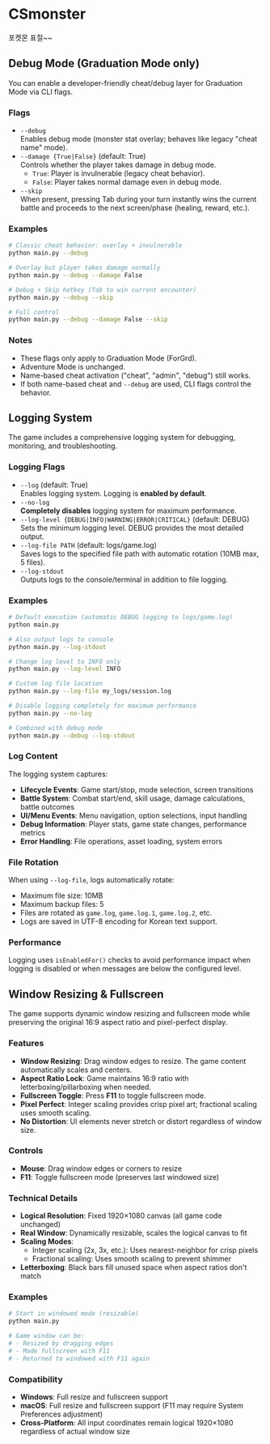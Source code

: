 # CSmonster
포켓몬 표절~~

## Debug Mode (Graduation Mode only)

You can enable a developer-friendly cheat/debug layer for Graduation Mode via CLI flags.

### Flags
- `--debug`  
  Enables debug mode (monster stat overlay; behaves like legacy "cheat name" mode).
- `--damage {True|False}` (default: True)  
  Controls whether the player takes damage in debug mode.
  - `True`: Player is invulnerable (legacy cheat behavior).
  - `False`: Player takes normal damage even in debug mode.
- `--skip`  
  When present, pressing Tab during your turn instantly wins the current battle and proceeds to the next screen/phase (healing, reward, etc.).

### Examples

```bash
# Classic cheat behavior: overlay + invulnerable
python main.py --debug

# Overlay but player takes damage normally  
python main.py --debug --damage False

# Debug + Skip hotkey (Tab to win current encounter)
python main.py --debug --skip

# Full control
python main.py --debug --damage False --skip
```

### Notes
- These flags only apply to Graduation Mode (ForGrd).
- Adventure Mode is unchanged.
- Name-based cheat activation ("cheat", "admin", "debug") still works.
- If both name-based cheat and `--debug` are used, CLI flags control the behavior.

## Logging System

The game includes a comprehensive logging system for debugging, monitoring, and troubleshooting.

### Logging Flags

- `--log` (default: True)  
  Enables logging system. Logging is **enabled by default**.
- `--no-log`  
  **Completely disables** logging system for maximum performance.
- `--log-level {DEBUG|INFO|WARNING|ERROR|CRITICAL}` (default: DEBUG)  
  Sets the minimum logging level. DEBUG provides the most detailed output.
- `--log-file PATH` (default: logs/game.log)  
  Saves logs to the specified file path with automatic rotation (10MB max, 5 files).
- `--log-stdout`  
  Outputs logs to the console/terminal in addition to file logging.

### Examples

```bash
# Default execution (automatic DEBUG logging to logs/game.log)
python main.py

# Also output logs to console
python main.py --log-stdout

# Change log level to INFO only
python main.py --log-level INFO

# Custom log file location
python main.py --log-file my_logs/session.log

# Disable logging completely for maximum performance
python main.py --no-log

# Combined with debug mode
python main.py --debug --log-stdout
```

### Log Content

The logging system captures:
- **Lifecycle Events**: Game start/stop, mode selection, screen transitions
- **Battle System**: Combat start/end, skill usage, damage calculations, battle outcomes
- **UI/Menu Events**: Menu navigation, option selections, input handling
- **Debug Information**: Player stats, game state changes, performance metrics
- **Error Handling**: File operations, asset loading, system errors

### File Rotation

When using `--log-file`, logs automatically rotate:
- Maximum file size: 10MB
- Maximum backup files: 5
- Files are rotated as `game.log`, `game.log.1`, `game.log.2`, etc.
- Logs are saved in UTF-8 encoding for Korean text support.

### Performance

Logging uses `isEnabledFor()` checks to avoid performance impact when logging is disabled or when messages are below the configured level.

## Window Resizing & Fullscreen

The game supports dynamic window resizing and fullscreen mode while preserving the original 16:9 aspect ratio and pixel-perfect display.

### Features

- **Window Resizing**: Drag window edges to resize. The game content automatically scales and centers.
- **Aspect Ratio Lock**: Game maintains 16:9 ratio with letterboxing/pillarboxing when needed.
- **Fullscreen Toggle**: Press **F11** to toggle fullscreen mode.
- **Pixel Perfect**: Integer scaling provides crisp pixel art; fractional scaling uses smooth scaling.
- **No Distortion**: UI elements never stretch or distort regardless of window size.

### Controls

- **Mouse**: Drag window edges or corners to resize
- **F11**: Toggle fullscreen mode (preserves last windowed size)

### Technical Details

- **Logical Resolution**: Fixed 1920×1080 canvas (all game code unchanged)
- **Real Window**: Dynamically resizable, scales the logical canvas to fit
- **Scaling Modes**:
  - Integer scaling (2x, 3x, etc.): Uses nearest-neighbor for crisp pixels
  - Fractional scaling: Uses smooth scaling to prevent shimmer
- **Letterboxing**: Black bars fill unused space when aspect ratios don't match

### Examples

```bash
# Start in windowed mode (resizable)
python main.py

# Game window can be:
# - Resized by dragging edges
# - Made fullscreen with F11
# - Returned to windowed with F11 again
```

### Compatibility

- **Windows**: Full resize and fullscreen support
- **macOS**: Full resize and fullscreen support (F11 may require System Preferences adjustment)
- **Cross-Platform**: All input coordinates remain logical 1920×1080 regardless of actual window size
